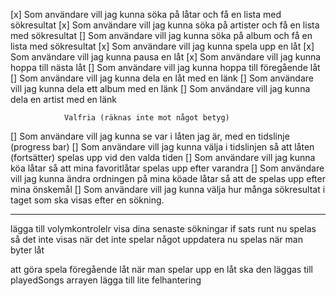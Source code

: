 

[x] Som användare vill jag kunna söka på låtar och få en lista med sökresultat
[x] Som användare vill jag kunna söka på artister och få en lista med sökresultat
[] Som användare vill jag kunna söka på album och få en lista med sökresultat
[x] Som användare vill jag kunna spela upp en låt
[x] Som användare vill jag kunna pausa en låt
[x] Som användare vill jag kunna hoppa till nästa låt
[] Som användare vill jag kunna hoppa till föregående låt
[] Som användare vill jag kunna dela en låt med en länk
[] Som användare vill jag kunna dela ett album med en länk
[] Som användare vill jag kunna dela en artist med en länk

                Valfria (räknas inte mot något betyg)
[] Som användare vill jag kunna se var i låten jag är, med en tidslinje (progress bar)
[] Som användare vill jag kunna välja i tidslinjen så att låten (fortsätter) spelas upp vid den valda tiden
[] Som användare vill jag kunna köa låtar så att mina favoritlåtar spelas upp efter varandra
[] Som användare vill jag kunna ändra ordningen på mina köade låtar så att de spelas upp efter mina önskemål
[] Som användare vill jag kunna välja hur många sökresultat i taget som ska visas efter en sökning.



************************************************************************************************
lägga till volymkontrolelr
visa dina senaste sökningar
if sats runt nu spelas så det inte visas när det inte spelar något
uppdatera nu spelas när man byter låt


att göra 
spela föregående låt
när man spelar upp en låt ska den läggas till playedSongs arrayen
lägga till lite felhantering